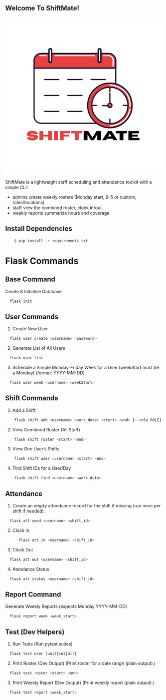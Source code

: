 ## Welcome To ShiftMate!
  ![ShiftMate logo](App/static/Logo.png)

ShiftMate is a lightweight staff scheduling and attendance toolkit with a simple CLI: 
- admins create weekly rosters (Monday start, 9–5 or custom, roles/locations)
- staff view the combined roster, clock in/out
- weekly reports summarize hours and coverage

## Install Dependencies

```bash
    $ pip install -r requirements.txt
```

# Flask Commands

## Base Command
Create & Initialize Database

```bash
  flask init
```

## User Commands
1. Create New User

```bash
  flask user create <username> <password>
```

2. Generate List of All Users

```bash
  flask user list
```

3. Schedule a Simple Monday-Friday Week for a User
    (weekStart must be a Monday) (format: YYYY-MM-DD)
```bash
  flask user week <username> <weekStart>
```

## Shift Commands
1. Add a Shift 

```bash
    flask shift add <username> <work_date> <start> <end> [--role ROLE] [--location LOC]

```

2. View Combined Roster (All Staff)
```bash
    flask shift roster <start> <end>
```

3. View One User’s Shifts

```bash
    flask shift user <username> <start> <end>
```

4. Find Shift IDs for a User/Day
```bash
    flask shift find <username> <work_date>
```

## Attendance
1. Create an empty attendance record for the shift if missing (run once per shift if needed).
```bash
  flask att seed <username> <shift_id>
```

2. Clock In
```bash
      flask att in <username> <shift_id>
```

3. Clock Out
```bash
  flask att out <username> <shift_id>
```

4. Atendance Status
```bash
  flask att status <username> <shift_id>
```

## Report Command
Generate Weekly Reports (expects Monday YYYY-MM-DD)
```bash 
  flask report week <week_start>
```

## Test (Dev Helpers)

1. Run Tests (Run pytest suites)
```bash
  flask test user [unit|int|all]
```


2. Print Roster (Dev Output) (Print roster for a date range (plain output).)
```bash
  flask test roster <start> <end>
```

3. Print Weekly Report (Dev Output) (Print weekly report (plain output).)
```bash
  flask test report <week_start>
```
